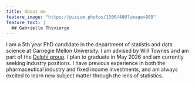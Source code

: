 ```yaml
---
title: About me
feature_image: "https://picsum.photos/1300/400?image=989"
feature_text: |
  ## Gabrielle Thivierge
---
```


I am a 5th year PhD candidate in the department of statistis and data science at Carnegie Mellon University. I am advised by Will Townes and am part of the [Delphi group](https://delphi.cmu.edu/). I plan to graduate in May 2026 and am currently seeking industry positions. I have previous experience in both the pharmaceutical industry and fixed income investments, and am always excited to learn new subject matter through the lens of statistics. 
